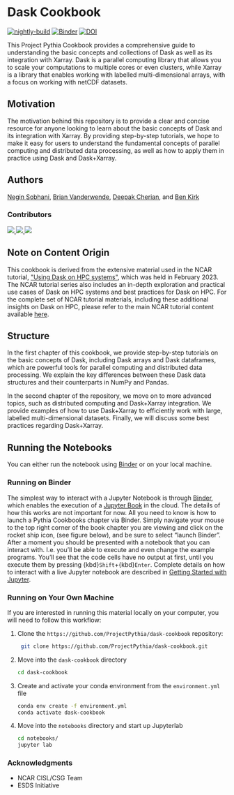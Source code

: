 # Dask Cookbook

[![nightly-build](https://github.com/ProjectPythia/dask-cookbook/actions/workflows/nightly-build.yaml/badge.svg)](https://github.com/ProjectPythia/dask-cookbook/actions/workflows/nightly-build.yaml)
[![Binder](https://binder.projectpythia.org/badge_logo.svg)](https://binder.projectpythia.org/v2/gh/ProjectPythia/dask-cookbook/main?labpath=notebooks)
[![DOI](https://zenodo.org/badge/610934658.svg)](https://zenodo.org/badge/latestdoi/610934658)

This Project Pythia Cookbook provides a comprehensive guide to understanding the basic concepts and collections of Dask as well as its integration with Xarray.
Dask is a parallel computing library that allows you to scale your computations to multiple cores or even clusters, while Xarray is a library that enables working with labelled multi-dimensional arrays, with a focus on working with netCDF datasets.

## Motivation

The motivation behind this repository is to provide a clear and concise resource for anyone looking to learn about the basic concepts of Dask and its integration with Xarray. By providing step-by-step tutorials, we hope to make it easy for users to understand the fundamental concepts of parallel computing and distributed data processing, as well as how to apply them in practice using Dask and Dask+Xarray.

## Authors

[Negin Sobhani](@negin513), [Brian Vanderwende](@vanderwb), [Deepak Cherian](@dcherian), and [Ben Kirk](@benkirk)

### Contributors

<a href="https://github.com/NCAR/dask-tutorial/graphs/contributors">
  <img src="https://contrib.rocks/image?repo=NCAR/dask-tutorial" />
</a>
<a href="https://github.com/benkirk/demo_containers/graphs/contributors">
  <img src="https://contrib.rocks/image?repo=benkirk/demo_containers" />
</a>
<a href="https://github.com/ProjectPythia/dask-cookbook/graphs/contributors">
  <img src="https://contrib.rocks/image?repo=ProjectPythia/dask-cookbook" />
</a>

## Note on Content Origin

This cookbook is derived from the extensive material used in the NCAR tutorial, ["Using Dask on HPC systems"](https://github.com/NCAR/dask-tutorial.git), which was held in February 2023. The NCAR tutorial series also includes an in-depth exploration and practical use cases of Dask on HPC systems and best practices for Dask on HPC. For the complete set of NCAR tutorial materials, including these additional insights
on Dask on HPC, please refer to the main NCAR tutorial content available [here](https://ncar.github.io/dask-tutorial/).

## Structure

In the first chapter of this cookbook, we provide step-by-step tutorials on the basic concepts of Dask, including Dask arrays and Dask dataframes, which are powerful tools for parallel computing and distributed data processing. We explain the key differences between these Dask data structures and their counterparts in NumPy and Pandas.

In the second chapter of the repository, we move on to more advanced topics, such as distributed computing and Dask+Xarray integration. We provide examples of how to use Dask+Xarray to efficiently work with large, labelled multi-dimensional datasets.
Finally, we will discuss some best practices regarding Dask+Xarray.

## Running the Notebooks

You can either run the notebook using [Binder](https://binder.projectpythia.org/) or on your local machine.

### Running on Binder

The simplest way to interact with a Jupyter Notebook is through
[Binder](https://binder.projectpythia.org/), which enables the execution of a
[Jupyter Book](https://jupyterbook.org) in the cloud. The details of how this works are not
important for now. All you need to know is how to launch a Pythia
Cookbooks chapter via Binder. Simply navigate your mouse to
the top right corner of the book chapter you are viewing and click
on the rocket ship icon, (see figure below), and be sure to select
“launch Binder”. After a moment you should be presented with a
notebook that you can interact with. I.e. you’ll be able to execute
and even change the example programs. You’ll see that the code cells
have no output at first, until you execute them by pressing
{kbd}`Shift`\+{kbd}`Enter`. Complete details on how to interact with
a live Jupyter notebook are described in [Getting Started with
Jupyter](https://foundations.projectpythia.org/foundations/getting-started-jupyter).

### Running on Your Own Machine

If you are interested in running this material locally on your computer, you will need to follow this workflow:

1. Clone the `https://github.com/ProjectPythia/dask-cookbook` repository:

   ```bash
    git clone https://github.com/ProjectPythia/dask-cookbook.git
   ```

1. Move into the `dask-cookbook` directory

   ```bash
   cd dask-cookbook
   ```

1. Create and activate your conda environment from the `environment.yml` file

   ```bash
   conda env create -f environment.yml
   conda activate dask-cookbook
   ```

1. Move into the `notebooks` directory and start up Jupyterlab

   ```bash
   cd notebooks/
   jupyter lab
   ```

### Acknowledgments

- NCAR CISL/CSG Team
- ESDS Initiative
